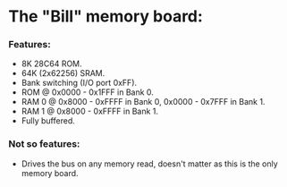 The "Bill" memory board:
=====================

### Features:
- 8K 28C64 ROM.
- 64K (2x62256) SRAM.
- Bank switching (I/O port 0xFF).
- ROM @ 0x0000 - 0x1FFF in Bank 0.
- RAM 0 @ 0x8000 - 0xFFFF in Bank 0, 0x0000 - 0x7FFF in Bank 1.
- RAM 1 @ 0x8000 - 0xFFFF in Bank 1.
- Fully buffered.

### Not so features:
- Drives the bus on any memory read, doesn't matter as this is the only memory board.

